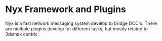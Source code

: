 # Nyx Framework and Plugins

Nyx is a fast network messaging system develop to bridge DCC's. There are multiple plugins develop for different tasks, but mostly related to 3dsmax centric.
